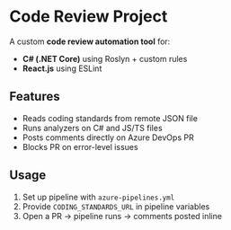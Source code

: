 # Code Review Project

A custom **code review automation tool** for:

- **C# (.NET Core)** using Roslyn + custom rules
- **React.js** using ESLint

## Features

- Reads coding standards from remote JSON file
- Runs analyzers on C# and JS/TS files
- Posts comments directly on Azure DevOps PR
- Blocks PR on error-level issues

## Usage

1. Set up pipeline with `azure-pipelines.yml`
2. Provide `CODING_STANDARDS_URL` in pipeline variables
3. Open a PR → pipeline runs → comments posted inline
